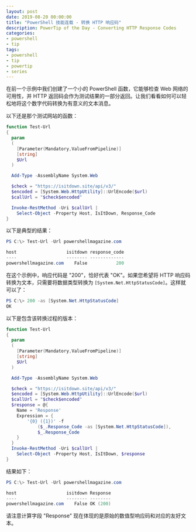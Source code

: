 ```yaml
---
layout: post
date: 2019-08-20 00:00:00
title: "PowerShell 技能连载 - 转换 HTTP 响应码"
description: PowerTip of the Day - Converting HTTP Response Codes
categories:
- powershell
- tip
tags:
- powershell
- tip
- powertip
- series
---
```

在前一个示例中我们创建了一个小的 PowerShell 函数，它能够检查 Web 网络的可用性，并 HTTP 返回码会作为测试结果的一部分返回。让我们看看如何可以轻松地将这个数字代码转换为有意义的文本消息。

以下还是那个测试网站的函数：

```powershell
function Test-Url
{
  param
  (
    [Parameter(Mandatory,ValueFromPipeline)]
    [string]
    $Url
  )

  Add-Type -AssemblyName System.Web

  $check = "https://isitdown.site/api/v3/"
  $encoded = [System.Web.HttpUtility]::UrlEncode($url)
  $callUrl = "$check$encoded"

  Invoke-RestMethod -Uri $callUrl |
    Select-Object -Property Host, IsItDown, Response_Code
}
```

以下是典型的结果：

```powershell
PS C:\> Test-Url -Url powershellmagazine.com

host                   isitdown response_code
----                   -------- -------------
powershellmagazine.com    False           200
```

在这个示例中，响应代码是 "200"，恰好代表 "OK"。如果您希望将 HTTP 响应码转换为文本，只需要将数据类型转换为 `[System.Net.HttpStatusCode]`。这样就可以了：

```powershell
PS C:\> 200 -as [System.Net.HttpStatusCode]
OK
```

以下是包含该转换过程的版本：

```powershell
function Test-Url
{
  param
  (
    [Parameter(Mandatory,ValueFromPipeline)]
    [string]
    $Url
  )

  Add-Type -AssemblyName System.Web

  $check = "https://isitdown.site/api/v3/"
  $encoded = [System.Web.HttpUtility]::UrlEncode($url)
  $callUrl = "$check$encoded"
  $response = @{
    Name = 'Response'
    Expression = {
        '{0} ({1})' -f
            ($_.Response_Code -as [System.Net.HttpStatusCode]),
            $_.Response_Code
    }
  }
  Invoke-RestMethod -Uri $callUrl |
    Select-Object -Property Host, IsItDown, $response
}
```

结果如下：

```powershell
PS C:\> Test-Url -Url powershellmagazine.com

host                   isitdown Response
----                   -------- --------
powershellmagazine.com    False OK (200)
```

请注意计算字段 "Response" 现在体现的是原始的数值型响应码和对应的友好文本。

<!--本文国际来源：[Converting HTTP Response Codes](https://community.idera.com/database-tools/powershell/powertips/b/tips/posts/converting-http-response-codes)-->

